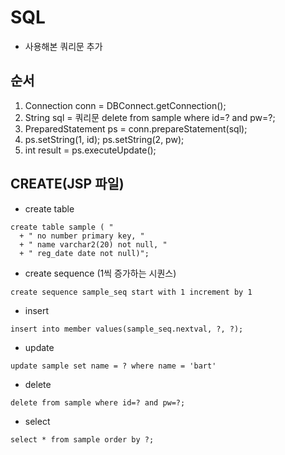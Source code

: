 # SQL
  - 사용해본 쿼리문 추가
  
  ## 순서
  1. Connection conn = DBConnect.getConnection();
  2. String sql = 쿼리문 delete from sample where id=? and pw=?;
  3. PreparedStatement ps = conn.prepareStatement(sql);
  4. ps.setString(1, id); ps.setString(2, pw);
  5. int result = ps.executeUpdate();
  
  ## CREATE(JSP 파일)
  - create table
  ~~~
  create table sample ( "
	+ " no number primary key, "
	+ " name varchar2(20) not null, "
	+ " reg_date date not null)";
~~~
  - create sequence (1씩 증가하는 시퀀스)
 ~~~
 create sequence sample_seq start with 1 increment by 1
 ~~~
 - insert
  ~~~
  insert into member values(sample_seq.nextval, ?, ?);
  ~~~
  - update
  ~~~
  update sample set name = ? where name = 'bart'
  ~~~
  - delete
  ~~~
  delete from sample where id=? and pw=?;
  ~~~
  - select
  ~~~
  select * from sample order by ?;
  ~~~
  
